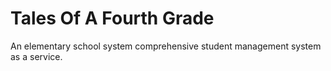 # Tales Of A Fourth Grade

An elementary school system comprehensive student management system as a service.
